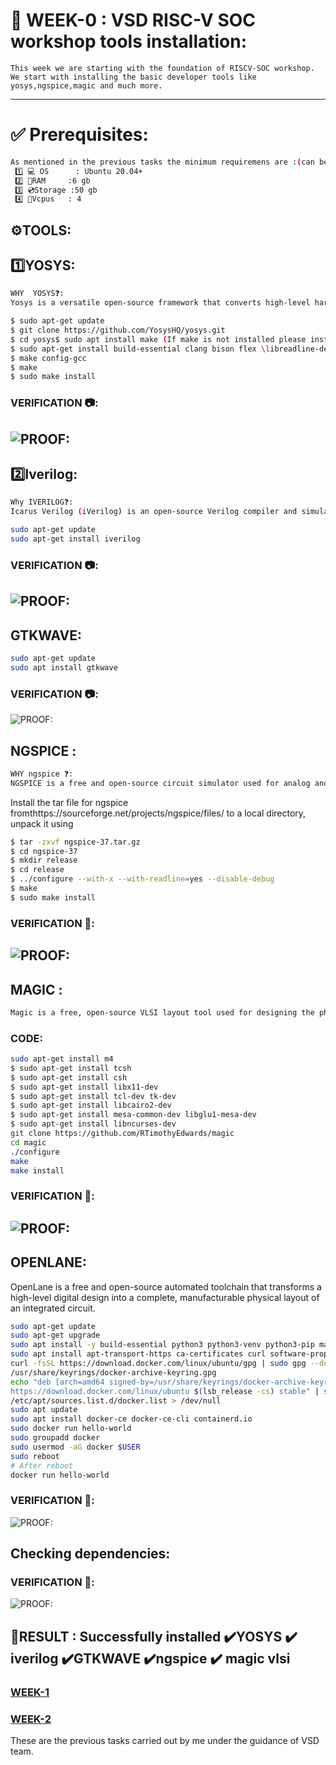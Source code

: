 # 🏁 WEEK-0 : VSD RISC-V SOC workshop tools installation:
    This week we are starting with the foundation of RISCV-SOC workshop. We start with installing the basic developer tools like yosys,ngspice,magic and much more.
---
# ✅ Prerequisites: 
~~~ bash
As mentioned in the previous tasks the minimum requiremens are :(can be used as dual boot or in virtual machine)
 1️⃣ 💻 OS      : Ubuntu 20.04+
 2️⃣ 💾RAM     :6 gb
 3️⃣ 💿Storage :50 gb
 4️⃣ 🎰Vcpus   : 4
~~~
## ⚙️TOOLS:
## 1️⃣YOSYS:
~~~ bash
WHY  YOSYS❓:
Yosys is a versatile open-source framework that converts high-level hardware descriptions, like Verilog, into a gate-level netlist, supporting applications from ASIC and FPGA synthesis to formal verification and custom design workflows 
~~~
~~~ bash
$ sudo apt-get update
$ git clone https://github.com/YosysHQ/yosys.git
$ cd yosys$ sudo apt install make (If make is not installed please install it)
$ sudo apt-get install build-essential clang bison flex \libreadline-dev gawk tcl-dev libffi-dev git \graphviz xdot pkg-config python3 libboost-system-dev \libboost-python-dev libboost-filesystem-dev zlib1g-dev
$ make config-gcc
$ make
$ sudo make install
~~~
### VERIFICATION 📷:
![PROOF:](photos/yosys.png)
---
## 2️⃣Iverilog:
~~~bash
Why IVERILOG❓:
Icarus Verilog (iVerilog) is an open-source Verilog compiler and simulator used for designing and verifying digital circuits.
~~~

~~~bash
sudo apt-get update
sudo apt-get install iverilog
~~~
### VERIFICATION 📷:
![PROOF:](photos/iverilog.png)
---
## GTKWAVE:
~~~bash
sudo apt-get update
sudo apt install gtkwave
~~~
### VERIFICATION 📷:
![PROOF:](photos/gtkwave.png)

## NGSPICE : 
~~~bash
WHY ngspice ❓:
NGSPICE is a free and open-source circuit simulator used for analog and mixed-signal circuit analysis, favored for its versatility and cost-effectiveness.
~~~
Install the tar file for ngspice fromthttps://sourceforge.net/projects/ngspice/files/ to a local
directory, unpack it using
~~~bash
$ tar -zxvf ngspice-37.tar.gz
$ cd ngspice-37
$ mkdir release
$ cd release
$ ../configure --with-x --with-readline=yes --disable-debug
$ make
$ sudo make install 
~~~
### VERIFICATION 📸:
![PROOF:](photos/ngspice.png)
---
## MAGIC : 
~~~ bash
Magic is a free, open-source VLSI layout tool used for designing the physical geometry of integrated circuits.
~~~
### CODE:
~~~bash
sudo apt-get install m4
$ sudo apt-get install tcsh
$ sudo apt-get install csh
$ sudo apt-get install libx11-dev
$ sudo apt-get install tcl-dev tk-dev
$ sudo apt-get install libcairo2-dev
$ sudo apt-get install mesa-common-dev libglu1-mesa-dev
$ sudo apt-get install libncurses-dev
git clone https://github.com/RTimothyEdwards/magic
cd magic
./configure
make
make install 
~~~
### VERIFICATION 📸:
![PROOF:](photos/magic.png)
---
## OPENLANE:
OpenLane is a free and open-source automated toolchain that transforms a high-level digital design into a complete, manufacturable physical layout of an integrated circuit.

~~~bash
sudo apt-get update
sudo apt-get upgrade
sudo apt install -y build-essential python3 python3-venv python3-pip make git 
sudo apt install apt-transport-https ca-certificates curl software-properties-common
curl -fsSL https://download.docker.com/linux/ubuntu/gpg | sudo gpg --dearmor -o
/usr/share/keyrings/docker-archive-keyring.gpg
echo "deb [arch=amd64 signed-by=/usr/share/keyrings/docker-archive-keyring.gpg]
https://download.docker.com/linux/ubuntu $(lsb_release -cs) stable" | sudo tee
/etc/apt/sources.list.d/docker.list > /dev/null
sudo apt update
sudo apt install docker-ce docker-ce-cli containerd.io
sudo docker run hello-world
sudo groupadd docker
sudo usermod -aG docker $USER
sudo reboot
# After reboot
docker run hello-world
~~~
### VERIFICATION 📸:
![PROOF:](photos/docker.png)
## Checking dependencies:
### VERIFICATION 📸:
![PROOF:](photos/dependencies.png)

## 🎯RESULT : Successfully installed  ✔️**YOSYS ✔️ iverilog ✔️GTKWAVE ✔️ngspice ✔️ magic vlsi**

### [WEEK-1](https://github.com/Nishanth-error/vsdRiscvSoc/tree/main/riscv-task1-Nishanth)
### [WEEK-2](https://github.com/Nishanth-error/vsdRiscvSoc/tree/main/riscv-task2-Nishanth)
These are the previous tasks carried out by me under the guidance of VSD team.






